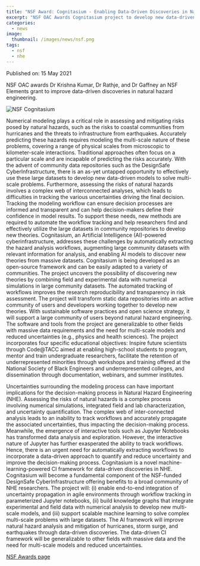 ```yaml
---
title: "NSF Award: Cognitasium - Enabling Data-Driven Discoveries in Natural Hazards Engineering"
excerpt: "NSF OAC Awards Cognitasium project to develop new data-driven discovery workflows in natural hazards "
categories:
  - news
image: 
  thumbnail: /images/news/nsf.png
tags: 
  - nsf
  - nhe
---
```


Published on: 15 May 2021 

NSF OAC awards Dr Krishna Kumar, Dr Rathje, and Dr Gaffney an NSF Elements grant to improve data-driven discoveries in natural hazard engineering.

![NSF Cognitasium]({{site.url}}/images/news/2021/cognitasium.png)

Numerical modeling plays a critical role in assessing and mitigating risks posed by natural hazards, such as the risks to coastal communities from hurricanes and the threats to infrastructure from earthquakes. Accurately predicting these hazards requires modeling the multi-scale nature of these problems, covering a range of physical scales from microscopic to kilometer-scale interactions. Traditional approaches often focus on a particular scale and are incapable of predicting the risks accurately. With the advent of community data repositories such as the DesignSafe CyberInfrastructure, there is an as-yet untapped opportunity to effectively use these large datasets to develop new data-driven models to solve multi-scale problems. Furthermore, assessing the risks of natural hazards involves a complex web of interconnected analyses, which leads to difficulties in tracking the various uncertainties driving the final decision. Tracking the modeling workflow can ensure decision processes are informed and transparent and can help decision-makers define their confidence in model results. To support these needs, new methods are required to automate the workflow tracking and help researchers find and effectively utilize the large datasets in community repositories to develop new theories. Cognitasium, an Artificial Intelligence (AI)-powered cyberinfrastructure, addresses these challenges by automatically extracting the hazard analysis workflows, augmenting large community datasets with relevant information for analysis, and enabling AI models to discover new theories from massive datasets. Cognitasium is being developed as an open-source framework and can be easily adapted to a variety of communities. The project uncovers the possibility of discovering new theories by combining field and experimental data with numerical simulations in large community datasets. The automated tracking of workflows improves the research reproducibility and transparency in risk assessment. The project will transform static data repositories into an active community of users and developers working together to develop new theories. With sustainable software practices and open science strategy, it will support a large community of users beyond natural hazard engineering. The software and tools from the project are generalizable to other fields with massive data requirements and the need for multi-scale models and reduced uncertainties (e.g., physics and health sciences). The project incorporates four specific educational objectives: Inspire future scientists through Code@TACC aimed at enabling high-school students to program, mentor and train undergraduate researchers, facilitate the retention of underrepresented minorities through workshops and training offered at the National Society of Black Engineers and underrepresented colleges, and dissemination through documentation, webinars, and summer institutes.

Uncertainties surrounding the modeling process can have important implications for the decision-making process in Natural Hazard Engineering (NHE). Assessing the risks of natural hazards is a complex process involving numerical simulations, integrated field and lab characterization, and uncertainty quantification. The complex web of inter-connected analysis leads to an inability to track workflows and accurately propagate the associated uncertainties, thus impacting the decision-making process. Meanwhile, the emergence of interactive tools such as Jupyter Notebooks has transformed data analysis and exploration. However, the interactive nature of Jupyter has further exasperated the ability to track workflows. Hence, there is an urgent need for automatically extracting workflows to incorporate a data-driven approach to quantify and reduce uncertainty and improve the decision-making process. Cognitasium is a novel machine-learning-powered CI framework for data-driven discoveries in NHE. Cognitasium will become a fundamental component of the NSF-funded DesignSafe CyberInfrastructure offering benefits to a broad community of NHE researchers. The project will: (i) enable end-to-end integration of uncertainty propagation in agile environments through workflow tracking in parameterized Jupyter notebooks, (ii) build knowledge graphs that integrate experimental and field data with numerical analysis to develop new multi-scale models, and (iii) support scalable machine learning to solve complex multi-scale problems with large datasets. The AI framework will improve natural hazard analysis and mitigation of hurricanes, storm surge, and earthquakes through data-driven discoveries. The data-driven CI framework will be generalizable to other fields with massive data and the need for multi-scale models and reduced uncertainties.

[NSF Awards page](https://www.nsf.gov/awardsearch/showAward?AWD_ID=2103937&HistoricalAwards=false)

